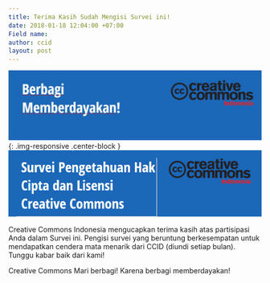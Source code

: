 ```yaml
---
title: Terima Kasih Sudah Mengisi Survei ini!
date: 2018-01-18 12:04:00 +07:00
Field name: 
author: ccid
layout: post
---
```


![tq3.jpg](/uploads/tq3.jpg){: .img-responsive .center-block }![Survey.png](/uploads/Survey.png)


Creative Commons Indonesia mengucapkan terima kasih atas partisipasi Anda dalam Survei ini. 
Pengisi survei yang beruntung berkesempatan untuk mendapatkan cendera mata menarik dari CCID (diundi setiap bulan).  
Tunggu kabar baik dari kami!

Creative Commons
Mari berbagi! Karena berbagi memberdayakan!
